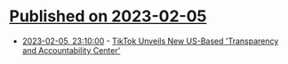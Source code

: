 # [Published on 2023-02-05](index.md)

* [2023-02-05, 23:10:00](https://tech.slashdot.org/story/23/02/05/238213/tiktok-unveils-new-us-based-transparency-and-accountability-center?utm_source=rss1.0mainlinkanon&utm_medium=feed) - [TikTok Unveils New US-Based 'Transparency and Accountability Center'](https://tech.slashdot.org/story/23/02/05/238213/tiktok-unveils-new-us-based-transparency-and-accountability-center?utm_source=rss1.0mainlinkanon&utm_medium=feed)
